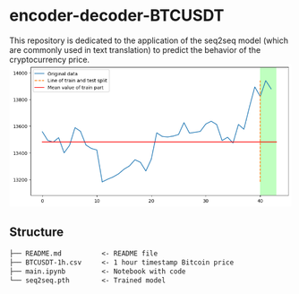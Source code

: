# encoder-decoder-BTCUSDT

This repository is dedicated to the application of the seq2seq model (which are commonly used in text translation) to predict the behavior of the cryptocurrency price.
![img](https://github.com/ArtemLetyagin/encoder-decoder-BTCUSDT/blob/main/img.png)

Structure
------------

    ├── README.md          <- README file
    ├── BTCUSDT-1h.csv     <- 1 hour timestamp Bitcoin price
    ├── main.ipynb         <- Notebook with code
    └── seq2seq.pth        <- Trained model
    
